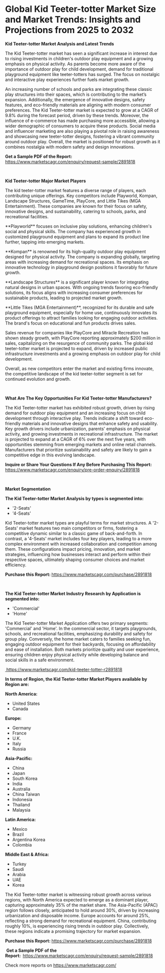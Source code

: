 <p><h1>Global Kid Teeter-totter Market Size and Market Trends: Insights and Projections from 2025 to 2032</h1></p><p><strong>Kid Teeter-totter Market Analysis and Latest Trends</strong></p>
<p><p>The Kid Teeter-totter market has seen a significant increase in interest due to rising investments in children's outdoor play equipment and a growing emphasis on physical activity. As parents become more aware of the importance of outdoor play for child development, demand for traditional playground equipment like teeter-totters has surged. The focus on nostalgic and interactive play experiences further fuels market growth. </p><p>An increasing number of schools and parks are integrating these classic play structures into their spaces, which is contributing to the market’s expansion. Additionally, the emergence of innovative designs, safety features, and eco-friendly materials are aligning with modern consumer preferences. The Kid Teeter-totter market is expected to grow at a CAGR of 9.8% during the forecast period, driven by these trends. Moreover, the influence of e-commerce has made purchasing more accessible, allowing a wider demographic of consumers to acquire these products. Social media and influencer marketing are also playing a pivotal role in raising awareness and showcasing new teeter-totter designs, fostering a vibrant community around outdoor play. Overall, the market is positioned for robust growth as it combines nostalgia with modern safety and design innovations.</p></p>
<p><strong>Get a Sample PDF of the Report:&nbsp;</strong> <a href="https://www.marketscagr.com/enquiry/request-sample/2891818?utm_campaign=3508&utm_medium=2&utm_source=Github&utm_content=ia&utm_term=14032025&utm_id=kid-teeter-totter">https://www.marketscagr.com/enquiry/request-sample/2891818</a></p>
<p>&nbsp;</p>
<p><strong>Kid Teeter-totter Major Market Players</strong></p>
<p><p>The kid teeter-totter market features a diverse range of players, each contributing unique offerings. Key competitors include Playworld, Kompan, Landscape Structures, GameTime, PlayCore, and Little Tikes (MGA Entertainment). These companies are known for their focus on safety, innovative designs, and sustainability, catering to schools, parks, and recreational facilities.</p><p>**Playworld** focuses on inclusive play solutions, enhancing children's social and physical skills. The company has experienced growth in customized playground equipment and plans to expand its product line further, tapping into emerging markets.</p><p>**Kompan** is renowned for its high-quality outdoor play equipment designed for physical activity. The company is expanding globally, targeting areas with increasing demand for recreational spaces. Its emphasis on innovative technology in playground design positions it favorably for future growth.</p><p>**Landscape Structures** is a significant player known for integrating natural designs in urban spaces. With ongoing trends favoring eco-friendly solutions, its focus aligns with increasing consumer preferences for sustainable products, leading to projected market growth.</p><p>**Little Tikes (MGA Entertainment)**, recognized for its durable and safe playground equipment, especially for home use, continuously innovates its product offerings to attract families looking for engaging outdoor activities. The brand's focus on educational and fun products drives sales.</p><p>Sales revenue for companies like PlayCore and Miracle Recreation has shown steady growth, with PlayCore reporting approximately $200 million in sales, capitalizing on the resurgence of community parks. The global kid teeter-totter market is projected to expand, driven by increased public infrastructure investments and a growing emphasis on outdoor play for child development.</p><p>Overall, as new competitors enter the market and existing firms innovate, the competitive landscape of the kid teeter-totter segment is set for continued evolution and growth.</p></p>
<p>&nbsp;</p>
<p><strong>What Are The Key Opportunities For Kid Teeter-totter Manufacturers?</strong></p>
<p><p>The Kid Teeter-totter market has exhibited robust growth, driven by rising demand for outdoor play equipment and an increasing focus on child development through interactive play. Trends indicate a shift toward eco-friendly materials and innovative designs that enhance safety and usability. Key growth drivers include urbanization, parents' emphasis on physical activity, and growing investments in recreational infrastructure. The market is projected to expand at a CAGR of 6% over the next five years, with opportunities stemming from emerging markets and online retail channels. Manufacturers that prioritize sustainability and safety are likely to gain a competitive edge in this evolving landscape.</p></p>
<p><strong>Inquire or Share Your Questions If Any Before Purchasing This Report:</strong> <a href="https://www.marketscagr.com/enquiry/pre-order-enquiry/2891818?utm_campaign=3508&utm_medium=2&utm_source=Github&utm_content=ia&utm_term=14032025&utm_id=kid-teeter-totter">https://www.marketscagr.com/enquiry/pre-order-enquiry/2891818</a></p>
<p>&nbsp;</p>
<p><strong>Market Segmentation</strong></p>
<p><strong>The Kid Teeter-totter Market Analysis by types is segmented into:</strong></p>
<p><ul><li>'2-Seats'</li><li>'4-Seats'</li></ul></p>
<p><p>Kid Teeter-totter market types are playful terms for market structures. A '2-Seats' market features two main competitors or firms, fostering a competitive dynamic similar to a classic game of back-and-forth. In contrast, a '4-Seats' market includes four key players, leading to a more complex environment with increased collaboration and competition among them. These configurations impact pricing, innovation, and market strategies, influencing how businesses interact and perform within their respective spaces, ultimately shaping consumer choices and market efficiency.</p></p>
<p><strong>Purchase this Report:&nbsp;</strong><a href="https://www.marketscagr.com/purchase/2891818?utm_campaign=3508&utm_medium=2&utm_source=Github&utm_content=ia&utm_term=14032025&utm_id=kid-teeter-totter">https://www.marketscagr.com/purchase/2891818</a></p>
<p>&nbsp;</p>
<p><strong>The Kid Teeter-totter Market Industry Research by Application is segmented into:</strong></p>
<p><ul><li>'Commercial'</li><li>'Home'</li></ul></p>
<p><p>The Kid Teeter-totter Market Application offers two primary segments: 'Commercial' and 'Home'. In the commercial sector, it targets playgrounds, schools, and recreational facilities, emphasizing durability and safety for group play. Conversely, the home market caters to families seeking fun, engaging outdoor equipment for their backyards, focusing on affordability and ease of installation. Both markets prioritize quality and user experience, ensuring children enjoy physical activity while developing balance and social skills in a safe environment.</p></p>
<p><a href="https://www.marketscagr.com/kid-teeter-totter-r2891818?utm_campaign=3508&utm_medium=2&utm_source=Github&utm_content=ia&utm_term=14032025&utm_id=kid-teeter-totter">&nbsp;https://www.marketscagr.com/kid-teeter-totter-r2891818</a></p>
<p><strong>In terms of Region, the Kid Teeter-totter Market Players available by Region are:</strong></p>
<p>
    <p> <strong> North America: </strong>
        <ul>
            <li>United States</li>
            <li>Canada</li>
        </ul>
        </p> 
    <p> <strong> Europe: </strong>
        <ul>
            <li>Germany</li>
            <li>France</li>
            <li>U.K.</li>
            <li>Italy</li>
            <li>Russia</li>
        </ul>
        </p> 
    <p> <strong> Asia-Pacific: </strong>
        <ul>
            <li>China</li>
            <li>Japan</li>
            <li>South Korea</li>
            <li>India</li>
            <li>Australia</li>
            <li>China Taiwan</li>
            <li>Indonesia</li>
            <li>Thailand</li>
            <li>Malaysia</li>
        </ul>
        </p> 
    <p> <strong> Latin America: </strong>
        <ul>
            <li>Mexico</li>
            <li>Brazil</li>
            <li>Argentina Korea</li>
            <li>Colombia</li>
        </ul>
        </p> 
    <p> <strong> Middle East & Africa: </strong>
        <ul>
            <li>Turkey</li>
            <li>Saudi</li>
            <li>Arabia</li>
            <li>UAE</li>
            <li>Korea</li>
        </ul>
    </p>
    </p>
<p><p>The Kid Teeter-totter market is witnessing robust growth across various regions, with North America expected to emerge as a dominant player, capturing approximately 35% of the market share. The Asia-Pacific (APAC) region follows closely, anticipated to hold around 30%, driven by increasing urbanization and disposable income. Europe accounts for around 25%, reflecting a strong demand for recreational equipment. China, contributing roughly 10%, is experiencing rising trends in outdoor play. Collectively, these regions indicate a promising trajectory for market expansion.</p></p>
<p><strong>Purchase this Report: </strong><a href="https://www.marketscagr.com/purchase/2891818?utm_campaign=3508&utm_medium=2&utm_source=Github&utm_content=ia&utm_term=14032025&utm_id=kid-teeter-totter">https://www.marketscagr.com/purchase/2891818</a></p>
<p>&nbsp;<strong>Get a Sample PDF of the Report:&nbsp;&nbsp;</strong><a href="https://www.marketscagr.com/enquiry/request-sample/2891818?utm_campaign=3508&utm_medium=2&utm_source=Github&utm_content=ia&utm_term=14032025&utm_id=kid-teeter-totter">https://www.marketscagr.com/enquiry/request-sample/2891818</a></p>
<p><strong></strong></p>
<p>Check more reports on <a href="https://www.marketscagr.com/?utm_campaign=3508&utm_medium=2&utm_source=Github&utm_content=ia&utm_term=14032025&utm_id=kid-teeter-totter">https://www.marketscagr.com/</a></p>